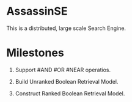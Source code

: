 AssassinSE
==========

This is a distributed, large scale Search Engine.


Milestones
==========
1. Support #AND #OR #NEAR operatios.

2. Build Unranked Boolean Retrieval Model.

3. Construct Ranked Boolean Retrieval Model.
